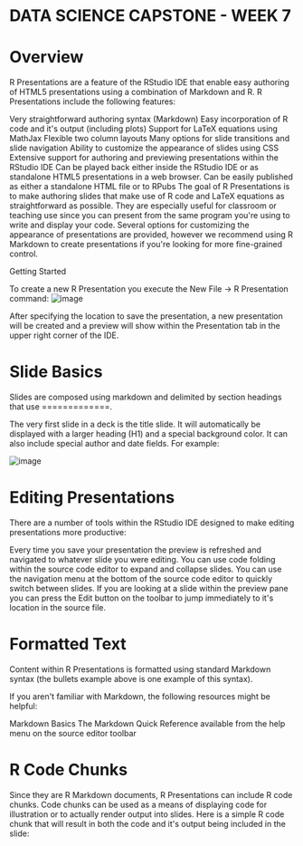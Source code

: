 # DATA SCIENCE CAPSTONE - WEEK 7

# Overview
R Presentations are a feature of the RStudio IDE that enable easy authoring of HTML5 presentations using a combination of Markdown and R. R Presentations include the following features:

Very straightforward authoring syntax (Markdown)
Easy incorporation of R code and it's output (including plots)
Support for LaTeX equations using MathJax
Flexible two column layouts
Many options for slide transitions and slide navigation
Ability to customize the appearance of slides using CSS
Extensive support for authoring and previewing presentations within the RStudio IDE
Can be played back either inside the RStudio IDE or as standalone HTML5 presentations in a web browser.
Can be easily published as either a standalone HTML file or to RPubs
The goal of R Presentations is to make authoring slides that make use of R code and LaTeX equations as straightforward as possible. They are especially useful for classroom or teaching use since you can present from the same program you're using to write and display your code. Several options for customizing the appearance of presentations are provided, however we recommend using R Markdown to create presentations if you're looking for more fine-grained control.

Getting Started

To create a new R Presentation you execute the New File -> R Presentation command:
![image](https://user-images.githubusercontent.com/88283525/180623916-b643c31d-b4d0-4eed-b9d5-5778a950d68e.png)

After specifying the location to save the presentation, a new presentation will be created and a preview will show within the Presentation tab in the upper right corner of the IDE.

# Slide Basics

Slides are composed using markdown and delimited by section headings that use =============.

The very first slide in a deck is the title slide. It will automatically be displayed with a larger heading (H1) and a special background color. It can also include special author and date fields. For example:

![image](https://user-images.githubusercontent.com/88283525/180624011-6847b37e-a5c3-49d4-ae34-f0809aaf0a38.png)

# Editing Presentations

There are a number of tools within the RStudio IDE designed to make editing presentations more productive:

Every time you save your presentation the preview is refreshed and navigated to whatever slide you were editing.
You can use code folding within the source code editor to expand and collapse slides.
You can use the navigation menu at the bottom of the source code editor to quickly switch between slides.
If you are looking at a slide within the preview pane you can press the Edit button on the toolbar to jump immediately to it's location in the source file.

# Formatted Text
Content within R Presentations is formatted using standard Markdown syntax (the bullets example above is one example of this syntax).

If you aren't familiar with Markdown, the following resources might be helpful:

Markdown Basics
The Markdown Quick Reference available from the help menu on the source editor toolbar

# R Code Chunks
Since they are R Markdown documents, R Presentations can include R code chunks. Code chunks can be used as a means of displaying code for illustration or to actually render output into slides. Here is a simple R code chunk that will result in both the code and it's output being included in the slide:

